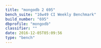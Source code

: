 ```yaml
---
title: "mongodb 2 695"
bench_suite: "16w49 CI Weekly Benchmark"
build_number: "695"
dbprofile: "mongodb"
classifier: ""
date: 2016-12-05T05:09:56
type: "bench"
---
```

